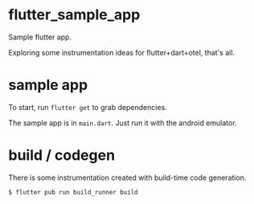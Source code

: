 # flutter_sample_app

Sample flutter app.

Exploring some instrumentation ideas for flutter+dart+otel, that's all.

# sample app

To start, run `flutter get` to grab dependencies.

The sample app is in `main.dart`. Just run it with the android emulator.

# build / codegen

There is some instrumentation created with build-time code generation.

```
$ flutter pub run build_runner build
```